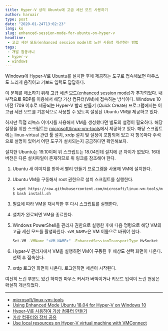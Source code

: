 ```yaml
---
title: Hyper-V 상의 Ubuntu에 고급 세션 모드 사용하기
author: haruair
type: post
date: "2020-01-24T13:02:23"
lang: ko
slug: enhanced-session-mode-for-ubuntu-on-hyper-v
headline:
 - 고급 세션 모드(enhanced session mode)로 느린 사용성 개선하는 방법
tags:
 - 개발 잡동사니
 - hyper-v
 - windows
---
```


Windows에 Hyper-V로 Ubuntu를 설치한 후에 제공하는 도구로 접속해보면 마우스도 느리게 움직이고 키보드 입력도 답답하다.

이 문제를 해소하기 위해 [고급 세션 모드(enhanced session mode)](https://docs.microsoft.com/ko-kr/virtualization/hyper-v-on-windows/user-guide/enhanced-session-mode)가 추가되었다. 내부적으로 RDP를 이용해서 해당 가상 컴퓨터(VM)에 접속하는 방식이다. Windows 10 버전 1709 이후로 제공되는 Hyper-V 빨리 만들기 (Quick Create) 프로그램에서는 이 고급 세션 모드를 기본적으로 사용할 수 있도록 설정된 Ubuntu VM을 제공하고 있다.

하지만 직접 리눅스 이미지를 사용해서 VM을 생성했다면 별도의 설정이 필요하다. 해당 설정을 위한 스크립트는 [microsoft/linux-vm-tools](https://github.com/microsoft/linux-vm-tools)에서 제공하고 있다. 해당 스크립트에는 linux-virtual 관련 툴 설치, xrdp 설치 및 설정이 포함되어 있고 각 항목마다 주석으로 설명이 있어서 어떤 도구가 설치되는지 궁금하다면 확인해보자.

설치한 Ubuntu는 19.10이며 위 스크립트는 18.04인데 설치에 큰 차이가 없었다. 16대 버전은 다른 설치파일이 존재하므로 위 링크를 참조해야 한다.

1. Ubuntu 새 이미지를 받아서 빨리 만들기 프로그램을 사용해 VM에 설치한다.
2. Ubuntu VM을 구동해서 root 권한으로 설치 스크립트를 실행한다.

   ```bash
   $ wget https://raw.githubusercontent.com/microsoft/linux-vm-tools/master/ubuntu/18.04/install.sh
   $ bash install.sh
   ```
3. 필요에 따라 VM을 재시작한 후 다시 스크립트를 실행한다.
4. 설치가 완료되면 VM을 종료한다.
5. Windows PowerShell을 관리자 권한으로 실행한 후에 다음 명령으로 해당 VM의 고급 세션 모드를 활성화한다. `<VM_NAME>`은 VM 이름으로 바꿔야 한다.

   ```bash
   Set-VM -VMName "<VM_NAME>" -EnhancedSessionTransportType HvSocket
   ```
6. Hyper-V 관리자에서 VM을 실행하면 VM이 구동된 후 해상도 선택 화면이 나온다. 선택 후 접속한다.
7. xrdp 로그인 화면이 나온다. 로그인하면 세션이 시작된다.

여전히 느린 부분도 있긴 하지만 마우스 커서가 버벅이거나 키보드 입력이 느린 현상은 확실히 개선되었다.

----

- [microsoft/linux-vm-tools](https://github.com/microsoft/linux-vm-tools)
- [Using Enhanced Mode Ubuntu 18.04 for Hyper-V on Windows 10](https://www.hanselman.com/blog/UsingEnhancedModeUbuntu1804ForHyperVOnWindows10.aspx)
- [Hyper-V를 사용하여 가상 컴퓨터 만들기](https://docs.microsoft.com/ko-kr/virtualization/hyper-v-on-windows/quick-start/quick-create-virtual-machine)
- [가상 컴퓨터와 장치 공유](https://docs.microsoft.com/ko-kr/virtualization/hyper-v-on-windows/user-guide/enhanced-session-mode)
- [Use local resources on Hyper-V virtual machine with VMConnect](https://docs.microsoft.com/ko-kr/windows-server/virtualization/hyper-v/learn-more/use-local-resources-on-hyper-v-virtual-machine-with-vmconnect)

